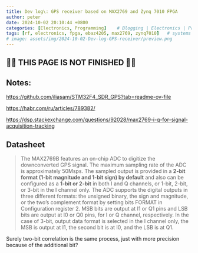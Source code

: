 ```yaml
---
title: Dev log\: GPS receiver based on MAX2769 and Zynq 7010 FPGA
author: peter
date: 2024-10-02 20:10:44 +0800
categories: [Electronics, Programming]    # Blogging | Electronics | Programming | Mechanical | SelfHosting
tags: [rf, electronics, fpga, ebaz4205, max2769, zynq7010]   # systems | embedded | rf | microwave | electronics | solidworks | automation | tip
# image: assets/img/2024-10-02-Dev-log-GPS-receiver/preview.png
---
```


## 🚧🚧 THIS PAGE IS NOT FINISHED 🚧🚧

## Notes:

https://github.com/iliasam/STM32F4_SDR_GPS?tab=readme-ov-file

https://habr.com/ru/articles/789382/

https://dsp.stackexchange.com/questions/92028/max2769-i-q-for-signal-acquisition-tracking

## Datasheet

> The MAX2769B features an on-chip ADC to digitize the
> downconverted GPS signal. The maximum sampling
> rate of the ADC is approximately 50Msps. The sampled
> output is provided in a **2-bit format (1-bit magnitude and
> 1-bit sign) by default** and also can be configured as a
> **1-bit or 2-bit** in both I and Q channels, or 1-bit, 2-bit, or
> 3-bit in the I channel only. The ADC supports the digital
> outputs in three different formats: the unsigned binary,
> the sign and magnitude, or the two’s complement format
> by setting bits FORMAT in Configuration register 2. MSB
> bits are output at I1 or Q1 pins and LSB bits are output at
> I0 or Q0 pins, for I or Q channel, respectively. In the case
> of 3-bit, output data format is selected in the I channel
> only, the MSB is output at I1, the second bit is at I0, and
> the LSB is at Q1.

Surely two-bit correlation is the same process, just with more precision because of the additional bit?
